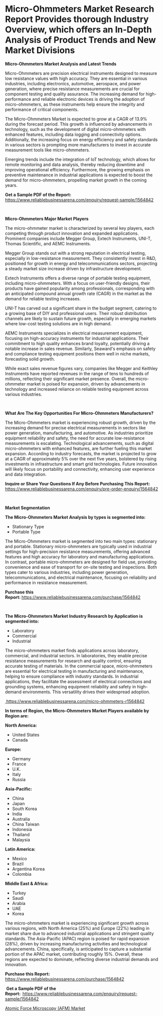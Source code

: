 <p><h1>Micro-Ohmmeters Market Research Report Provides thorough Industry Overview, which offers an In-Depth Analysis of Product Trends and New Market Divisions</h1></p><p><strong>Micro-Ohmmeters Market Analysis and Latest Trends</strong></p>
<p><p>Micro-Ohmmeters are precision electrical instruments designed to measure low resistance values with high accuracy. They are essential in various industries, including electronics, automotive, aerospace, and power generation, where precise resistance measurements are crucial for component testing and quality assurance. The increasing demand for high-performance and reliable electronic devices is driving the adoption of micro-ohmmeters, as these instruments help ensure the integrity and performance of critical components.</p><p>The Micro-Ohmmeters Market is expected to grow at a CAGR of 13.9% during the forecast period. This growth is influenced by advancements in technology, such as the development of digital micro-ohmmeters with enhanced features, including data logging and connectivity options. Additionally, the increasing focus on energy efficiency and safety standards in various sectors is prompting more manufacturers to invest in accurate measurement tools like micro-ohmmeters.</p><p>Emerging trends include the integration of IoT technology, which allows for remote monitoring and data analysis, thereby reducing downtime and improving operational efficiency. Furthermore, the growing emphasis on preventive maintenance in industrial applications is expected to boost the demand for micro-ohmmeters, propelling market growth in the coming years.</p></p>
<p><strong>Get a Sample PDF of the Report:&nbsp;</strong> <a href="https://www.reliablebusinessarena.com/enquiry/request-sample/1564842?utm_campaign=2529&utm_medium=2&utm_source=Github&utm_content=ia&utm_term=23032025&utm_id=micro-ohmmeters">https://www.reliablebusinessarena.com/enquiry/request-sample/1564842</a></p>
<p>&nbsp;</p>
<p><strong>Micro-Ohmmeters Major Market Players</strong></p>
<p><p>The micro-ohmmeter market is characterized by several key players, each competing through product innovation and expanded applications. Prominent companies include Megger Group, Extech Instruments, UNI-T, Thomas Scientific, and AEMC Instruments.</p><p>Megger Group stands out with a strong reputation in electrical testing, especially in low-resistance measurement. They consistently invest in R&D, positioned for growth in energy and telecommunications sectors, projecting a steady market size increase driven by infrastructure development.</p><p>Extech Instruments offers a diverse range of portable testing equipment, including micro-ohmmeters. With a focus on user-friendly designs, their products have gained popularity among professionals, corresponding with an anticipated compound annual growth rate (CAGR) in the market as the demand for reliable testing increases.</p><p>UNI-T has carved out a significant share in the budget segment, catering to a growing base of DIY and professional users. Their robust distribution channels are likely to sustain future growth, especially in emerging markets where low-cost testing solutions are in high demand.</p><p>AEMC Instruments specializes in electrical measurement equipment, focusing on high-accuracy instruments for industrial applications. Their commitment to high quality enhances brand loyalty, potentially driving a notable increase in sales revenue. Similarly, Seaward's emphasis on safety and compliance testing equipment positions them well in niche markets, forecasting solid growth.</p><p>While exact sales revenue figures vary, companies like Megger and Keithley Instruments have reported revenues in the range of tens to hundreds of millions, reflecting their significant market presence. Overall, the micro-ohmmeter market is poised for expansion, driven by advancements in technology and increased reliance on reliable testing equipment across various industries.</p></p>
<p>&nbsp;</p>
<p><strong>What Are The Key Opportunities For Micro-Ohmmeters Manufacturers?</strong></p>
<p><p>The Micro-Ohmmeters market is experiencing robust growth, driven by the increasing demand for precise electrical measurements in sectors like power generation, manufacturing, and automotive. As industries prioritize equipment reliability and safety, the need for accurate low-resistance measurements is escalating. Technological advancements, such as digital micro-ohmmeters with enhanced features, are further fueling this market expansion. According to industry forecasts, the market is projected to grow at a CAGR of approximately 5% over the next five years, bolstered by rising investments in infrastructure and smart grid technologies. Future innovation will likely focus on portability and connectivity, enhancing user experience and data integration.</p></p>
<p><strong>Inquire or Share Your Questions If Any Before Purchasing This Report:</strong> <a href="https://www.reliablebusinessarena.com/enquiry/pre-order-enquiry/1564842?utm_campaign=2529&utm_medium=2&utm_source=Github&utm_content=ia&utm_term=23032025&utm_id=micro-ohmmeters">https://www.reliablebusinessarena.com/enquiry/pre-order-enquiry/1564842</a></p>
<p>&nbsp;</p>
<p><strong>Market Segmentation</strong></p>
<p><strong>The Micro-Ohmmeters Market Analysis by types is segmented into:</strong></p>
<p><ul><li>Stationary Type</li><li>Portable Type</li></ul></p>
<p><p>The Micro-Ohmmeters market is segmented into two main types: stationary and portable. Stationary micro-ohmmeters are typically used in industrial settings for high-precision resistance measurements, offering advanced features and high accuracy for laboratory and manufacturing applications. In contrast, portable micro-ohmmeters are designed for field use, providing convenience and ease of transport for on-site testing and inspections. Both types cater to various industries, including power generation, telecommunications, and electrical maintenance, focusing on reliability and performance in resistance measurement.</p></p>
<p><strong>Purchase this Report:&nbsp;</strong><a href="https://www.reliablebusinessarena.com/purchase/1564842?utm_campaign=2529&utm_medium=2&utm_source=Github&utm_content=ia&utm_term=23032025&utm_id=micro-ohmmeters">https://www.reliablebusinessarena.com/purchase/1564842</a></p>
<p>&nbsp;</p>
<p><strong>The Micro-Ohmmeters Market Industry Research by Application is segmented into:</strong></p>
<p><ul><li>Laboratory</li><li>Commercial</li><li>Industrial</li></ul></p>
<p><p>The micro-ohmmeters market finds applications across laboratory, commercial, and industrial sectors. In laboratories, they enable precise resistance measurements for research and quality control, ensuring accurate testing of materials. In the commercial space, micro-ohmmeters are essential for electrical testing in manufacturing and maintenance, helping to ensure compliance with industry standards. In industrial applications, they facilitate the assessment of electrical connections and grounding systems, enhancing equipment reliability and safety in high-demand environments. This versatility drives their widespread adoption.</p></p>
<p><a href="https://www.reliablebusinessarena.com/micro-ohmmeters-r1564842?utm_campaign=2529&utm_medium=2&utm_source=Github&utm_content=ia&utm_term=23032025&utm_id=micro-ohmmeters">&nbsp;https://www.reliablebusinessarena.com/micro-ohmmeters-r1564842</a></p>
<p><strong>In terms of Region, the Micro-Ohmmeters Market Players available by Region are:</strong></p>
<p>
    <p> <strong> North America: </strong>
        <ul>
            <li>United States</li>
            <li>Canada</li>
        </ul>
        </p> 
    <p> <strong> Europe: </strong>
        <ul>
            <li>Germany</li>
            <li>France</li>
            <li>U.K.</li>
            <li>Italy</li>
            <li>Russia</li>
        </ul>
        </p> 
    <p> <strong> Asia-Pacific: </strong>
        <ul>
            <li>China</li>
            <li>Japan</li>
            <li>South Korea</li>
            <li>India</li>
            <li>Australia</li>
            <li>China Taiwan</li>
            <li>Indonesia</li>
            <li>Thailand</li>
            <li>Malaysia</li>
        </ul>
        </p> 
    <p> <strong> Latin America: </strong>
        <ul>
            <li>Mexico</li>
            <li>Brazil</li>
            <li>Argentina Korea</li>
            <li>Colombia</li>
        </ul>
        </p> 
    <p> <strong> Middle East & Africa: </strong>
        <ul>
            <li>Turkey</li>
            <li>Saudi</li>
            <li>Arabia</li>
            <li>UAE</li>
            <li>Korea</li>
        </ul>
    </p>
    </p>
<p><p>The micro-ohmmeters market is experiencing significant growth across various regions, with North America (25%) and Europe (22%) leading in market share due to advanced industrial applications and stringent quality standards. The Asia-Pacific (APAC) region is poised for rapid expansion (28%), driven by increasing manufacturing activities and technological advancements. China, specifically, is anticipated to capture a substantial portion of the APAC market, contributing roughly 15%. Overall, these regions are expected to dominate, reflecting diverse industrial demands and innovation.</p></p>
<p><strong>Purchase this Report: </strong><a href="https://www.reliablebusinessarena.com/purchase/1564842?utm_campaign=2529&utm_medium=2&utm_source=Github&utm_content=ia&utm_term=23032025&utm_id=micro-ohmmeters">https://www.reliablebusinessarena.com/purchase/1564842</a></p>
<p>&nbsp;<strong>Get a Sample PDF of the Report:&nbsp;&nbsp;</strong><a href="https://www.reliablebusinessarena.com/enquiry/request-sample/1564842?utm_campaign=2529&utm_medium=2&utm_source=Github&utm_content=ia&utm_term=23032025&utm_id=micro-ohmmeters">https://www.reliablebusinessarena.com/enquiry/request-sample/1564842</a></p>
<p><strong></strong></p>
<p><p><a href="https://github.com/penglatilles/Market-Research-Report-List-1/blob/main/atomic-force-microscopy-afm-market.md?utm_campaign=2529&utm_medium=2&utm_source=Github&utm_content=ia&utm_term=23032025&utm_id=micro-ohmmeters">Atomic Force Microscopy (AFM) Market</a></p></p>